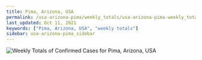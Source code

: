 ```yaml
---
title: Pima, Arizona, USA
permalink: /usa-arizona-pima/weekly_totals/usa-arizona-pima-weekly_totals.html
last_updated: Oct 11, 2021
keywords: ["Pima, Arizona, USA", "weekly totals"]
sidebar: usa-arizona-pima_sidebar
---
```


![Weekly Totals of Confirmed Cases for Pima, Arizona, USA](/covid_tracker/images/graphs/usa-arizona-pima-weekly_totals_graph.png)
